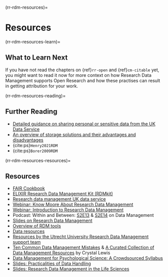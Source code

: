 (rr-rdm-resources)=
# Resources

(rr-rdm-resources-learn)=
## What to Learn Next

If you have not read the chapters on {ref}`rr-open` and {ref}`cm-citable` yet, you might want to read it now for more context on how Research Data Management supports Open Research and how these practises can result in getting attribution for your work.

(rr-rdm-resources-reading)=
## Further Reading

- [Detailed guidance on sharing personal or sensitive data from the UK Data Service](https://www.ukdataservice.ac.uk/manage-data/legal-ethical/consent-data-sharing.aspx)
- [An overview of storage solutions and their advantages and disadvantages](https://web.archive.org/web/20180605213316/http://datasupport.researchdata.nl/en/start-the-course/iii-the-research-phase/storing-data/)
- {cite:ps}`Henry2021RDM`
- {cite:ps}`Borer2009RDM`

(rr-rdm-resources-resources)=
## Resources
- [FAIR Cookbook](https://faircookbook.elixir-europe.org/content/home.html)
- [ELIXIR Research Data Management Kit (RDMkit)](https://rdmkit.elixir-europe.org/)
- [Research data management UK data service](https://ukdataservice.ac.uk/learning-hub/research-data-management/)
- [Webinar: Know Moore About Research Data Management](https://www.youtube.com/watch?v=NCUT6MA-zVA)
- [Webinar: Introduction to Research Data Management](https://www.youtube.com/watch?v=duDCcV8xhQo)
- Podcast: Within and Between: [S2E13](https://open.spotify.com/episode/6klHxGUi0v5m5pTFUHbkC4?si=f681d9091fd0490d&nd=1) & [S2E14](https://open.spotify.com/episode/27SXLCsjhtvh4LyfaRIG92?si=9ab8715953584d46&nd=1) on Data Management
- [Slides on Research Data Management](https://doi.org/10.5281/zenodo.4048591)
- [Overview of RDM tools](https://rdmkit.elixir-europe.org/index.html)
- [Data resources](https://chanzuckerberg.github.io/open-science/data_sharing/overview)
- [Resources by the Utrecht University Research Data Management support team](https://zenodo.org/communities/uu-rdm-support/)
- [Ten Common Data Management Mistakes](https://cghlewis.com/talk/sssp_ecf/) & [A Curated Collection of Data Management Resources](https://cghlewis.com/blog/data_mgmt_resources/) by Crystal Lewis
- [Data Management for Psychological Science: A Crowdsourced Syllabus](https://docs.google.com/document/d/1z15bL9cP84re6d4zdkO60q06lnknnN3xEktN7GnLFFQ/edit)
- [Slides: Practicalities of Data Handling](https://doi.org/10.5281/zenodo.5078264)
- [Slides: Research Data Management in the Life Sciences](https://osf.io/mvrny/)
